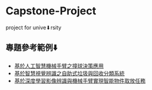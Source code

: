 # Capstone-Project
project for unive⬇rsity
## 專題參考範例⬇️
- [基於人工智慧機械手臂之撞球決策應用](https://s3.ap-southeast-1.amazonaws.com/web-content.fcu.edu.tw/wp-content/uploads/sites/60/2025/02/18110528/%E4%BD%B3%E4%BD%9C-%E5%9F%BA%E6%96%BC%E4%BA%BA%E5%B7%A5%E6%99%BA%E6%85%A7%E6%A9%9F%E6%A2%B0%E6%89%8B%E8%87%82%E4%B9%8B%E6%92%9E%E7%90%83%E6%B1%BA%E7%AD%96%E6%87%89%E7%94%A8-3.pdf)
- [基於智慧視覺辨識之自助式垃圾與回收分類系統](https://s3.ap-southeast-1.amazonaws.com/web-content.fcu.edu.tw/wp-content/uploads/sites/60/2024/04/15091549/08.-B08-16%EF%BC%BF%E5%9F%BA%E6%96%BC%E6%99%BA%E6%85%A7%E8%A6%96%E8%A6%BA%E8%BE%A8%E8%AD%98%E4%B9%8B%E8%87%AA%E5%8A%A9%E5%BC%8F%E5%9E%83%E5%9C%BE%E8%88%87%E5%9B%9E%E6%94%B6%E5%88%86%E9%A1%9E%E7%B3%BB%E7%B5%B1_D0988337.pdf)
- [基於深度學習影像辨識與機械手臂實現智能物件取放任務](https://www.ee.nchu.edu.tw/Pic/DocTopics/17374527480042(1).pdf)
